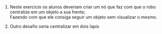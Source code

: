 1. Neste exercicio os alunos deveriam criar um nó que faz com que o robo centralize em um objeto a sua frente;      
 Fazendo com que ele consiga seguir um objeto sem visualizar o mesmo.

2. Outro desafio seria centralizar em dois lapis
